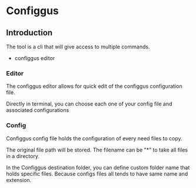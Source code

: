 # Configgus

## Introduction
The tool is a cli that will give access to multiple commands.

- configgus editor

### Editor
The configgus editor allows for quick edit of the configgus configuration file.

Directly in terminal, you can choose each one of your config file and associated configurations

### Config
Configgus config file holds the configuration of every need files to copy.

The original file path will be stored. The filename can be "*" to take all files in a directory.

In the Configgus destination folder, you can define custom folder name that holds specific files.
Because configs files all tends to have same name and extension.
